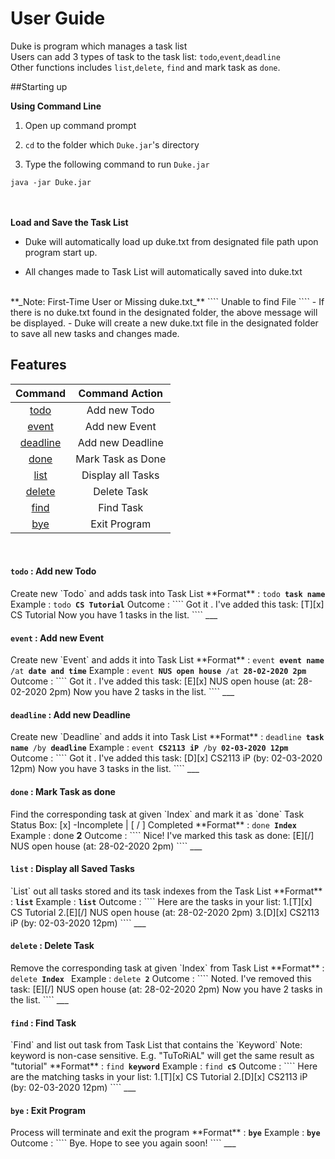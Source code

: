 # User Guide
Duke is program which manages a task list  
Users can add 3 types of task  to the task list: `todo`,`event`,`deadline`  
Other functions includes `list`,`delete`, `find` and mark task as `done`.

##Starting up


**Using Command Line**
1. Open up command prompt

2. `cd` to the folder which `Duke.jar`'s directory

3. Type the following command to run `Duke.jar`
 ````
 java -jar Duke.jar
 ````
<br><br>
**Load and Save the Task List**
- Duke will automatically load up duke.txt from designated file path upon program start up.

- All changes made to Task List will automatically saved into duke.txt
<br>  
**_Note: First-Time User or Missing duke.txt_**  
````
Unable to find File
````
- If there is no duke.txt found in the designated folder, the above message will be displayed.
- Duke will create a new duke.txt file in the designated folder 
to save all new tasks and changes made.


## Features 

Command|Command Action
:---:|:---:
[todo](#todo)|Add new Todo
[event](#event)|Add new Event
[deadline](#deadline)|Add new Deadline
[done](#done)|Mark Task as Done
[list](#list)|Display all Tasks
[delete](#delete)|Delete Task
[find](#find)|Find Task
[bye](#bye)|Exit Program

<br>

<h4 id="todo"><code>todo</code> : Add new Todo</h4>
Create new `Todo` and adds task into Task List  
**Format** : <code>todo <b>task name</b></code>  
Example : <code>todo <b>CS Tutorial</b></code>  
Outcome :  
````
Got it . I've added this task:   
  [T][x] CS Tutorial   
Now you have 1 tasks in the list. 
````
___

<h4 id="event"><code>event</code> : Add new Event</h4>
Create new `Event` and adds it into Task List  
**Format** : <code>event <b>event name</b> /at <b>date and time</b></code>  
Example : <code>event <b>NUS open house</b> /at <b>28-02-2020 2pm</b></code>  
Outcome :  
````
Got it . I've added this task:
  [E][x] NUS open house (at: 28-02-2020 2pm)   
Now you have 2 tasks in the list. 
````
___
<h4 id="deadline"><code>deadline</code> : Add new Deadline</h4>
Create new `Deadline` and adds it into Task List  
**Format** : <code>deadline <b>task name</b> /by <b>deadline</b></code>  
Example : <code>event <b>CS2113 iP</b> /by <b>02-03-2020 12pm</b></code>  
Outcome :  
````
Got it . I've added this task:
  [D][x] CS2113 iP (by: 02-03-2020 12pm)   
Now you have 3 tasks in the list. 
````
___
<h4 id="done"><code>done</code> : Mark Task as done</h4>
Find the corresponding task at given `Index` and mark it as `done`  
Task Status Box: [x] -Incomplete | [ / ] Completed  
**Format** : <code>done <b>Index</b></code>  
Example : done <b>2</b></code>  
Outcome :  
````
Nice! I've marked this task as done:
  [E][/] NUS open house (at: 28-02-2020 2pm)
````
___
<h4 id="list"><code>list</code> : Display all Saved Tasks</h4>
`List` out all tasks stored and its task indexes from the Task List  
**Format** : <code><b>list</b></code>  
Example : <code><b>list</b></code>  
Outcome :  
````
Here are the tasks in your list:
1.[T][x] CS Tutorial
2.[E][/] NUS open house (at: 28-02-2020 2pm)
3.[D][x] CS2113 iP (by: 02-03-2020 12pm)
````
___
<h4 id="delete"><code>delete</code> : Delete Task</h4>
Remove the corresponding task at given `Index` from Task List  
**Format** : <code>delete <b>Index</b> </code>  
Example : <code>delete <b>2</b></code>  
Outcome :  
````
Noted. I've removed this task:
  [E][/] NUS open house (at: 28-02-2020 2pm)  
Now you have 2 tasks in the list. 
````
___
<h4 id="find"><code>find</code> : Find Task</h4>
`Find` and list out task from Task List that contains the `Keyword`  
Note: keyword is non-case sensitive.  
E.g. "TuToRiAL" will get the same result as "tutorial"  
**Format** : <code>find <b>keyword</b></code>  
Example : <code>find <b>cS</b></code>  
Outcome :  
````
Here are the matching tasks in your list:
1.[T][x] CS Tutorial
2.[D][x] CS2113 iP (by: 02-03-2020 12pm)
````
___

<h4 id="bye"><code>bye</code> : Exit Program</h4>
Process will terminate and exit the program  
**Format** : <code><b>bye</b></code>  
Example : <code><b>bye</b></code>  
Outcome :  
````
Bye. Hope to see you again soon!
````
___